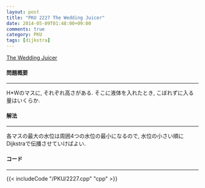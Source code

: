 ```yaml
---
layout: post
title: "PKU 2227 The Wedding Juicer"
date: 2014-05-09T01:48:00+09:00
comments: true
category: PKU
tags: [dijkstra]
---
```


[The Wedding Juicer](http://poj.org/problem?id=2227)

#### 問題概要

****

H*Wのマスに, それぞれ高さがある. そこに液体を入れたとき, こぼれずに入る量はいくらか.

#### 解法

****

各マスの最大の水位は周囲4つの水位の最小になるので, 水位の小さい順にDijkstraで伝播させていけばよい.

#### コード

****

{{< includeCode "/PKU/2227.cpp" "cpp" >}}

